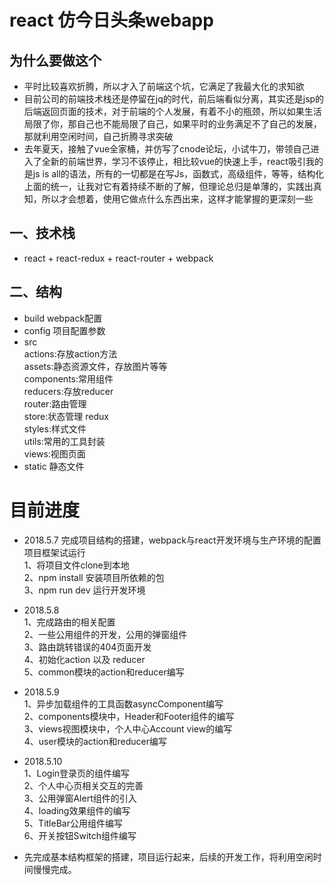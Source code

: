 # react 仿今日头条webapp
## 为什么要做这个
  * 平时比较喜欢折腾，所以才入了前端这个坑，它满足了我最大化的求知欲
  * 目前公司的前端技术栈还是停留在jq的时代，前后端看似分离，其实还是jsp的后端返回页面的技术，对于前端的个人发展，有着不小的瓶颈，所以如果生活局限了你，那自己也不能局限了自己，如果平时的业务满足不了自己的发展，那就利用空闲时间，自己折腾寻求突破
  * 去年夏天，接触了vue全家桶，并仿写了cnode论坛，小试牛刀，带领自己进入了全新的前端世界，学习不该停止，相比较vue的快速上手，react吸引我的是js is all的语法，所有的一切都是在写Js，函数式，高级组件，等等，结构化上面的统一，让我对它有着持续不断的了解，但理论总归是单薄的，实践出真知，所以才会想着，使用它做点什么东西出来，这样才能掌握的更深刻一些
## 一、技术栈
* react + react-redux + react-router + webpack

## 二、结构
* build webpack配置
* config 项目配置参数
* src  
    actions:存放action方法  
    assets:静态资源文件，存放图片等等  
    components:常用组件  
    reducers:存放reducer  
    router:路由管理  
    store:状态管理 redux  
    styles:样式文件  
    utils:常用的工具封装  
    views:视图页面  
* static 静态文件

# 目前进度
* 2018.5.7  完成项目结构的搭建，webpack与react开发环境与生产环境的配置 
            项目框架试运行  
            1、将项目文件clone到本地  
            2、npm install 安装项目所依赖的包  
            3、npm run dev 运行开发环境

* 2018.5.8  
    1、完成路由的相关配置  
    2、一些公用组件的开发，公用的弹窗组件  
    3、路由跳转错误的404页面开发  
    4、初始化action 以及 reducer  
    5、common模块的action和reducer编写

* 2018.5.9  
    1、异步加载组件的工具函数asyncComponent编写  
    2、components模块中，Header和Footer组件的编写  
    3、views视图模块中，个人中心Account view的编写  
    4、user模块的action和reducer编写

* 2018.5.10  
    1、Login登录页的组件编写  
    2、个人中心页相关交互的完善  
    3、公用弹窗Alert组件的引入  
    4、loading效果组件的编写   
    5、TitleBar公用组件编写      
    6、开关按钮Switch组件编写

* 先完成基本结构框架的搭建，项目运行起来，后续的开发工作，将利用空闲时间慢慢完成。

